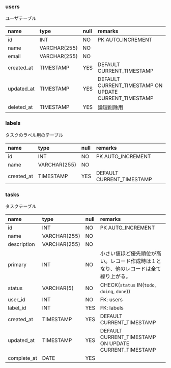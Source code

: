 ### users

ユーザテーブル

| name | type | null | remarks |
|:-----------|:------------|:------|:-------------|
|id|INT|NO|PK AUTO_INCREMENT|
|name|VARCHAR(255)|NO||
|email|VARCHAR(255)|NO||
|created_at|TIMESTAMP|YES|DEFAULT CURRENT_TIMESTAMP|
|updated_at|TIMESTAMP|YES|DEFAULT CURRENT_TIMESTAMP ON UPDATE CURRENT_TIMESTAMP|
|deleted_at|TIMESTAMP|YES|論理削除用|

### labels

タスクのラベル用のテーブル

| name | type | null | remarks |
|:-----------|:------------|:------|:-------------|
|id|INT|NO|PK AUTO_INCREMENT|
|name|VARCHAR(255)|NO||
|created_at|TIMESTAMP|YES|DEFAULT CURRENT_TIMESTAMP|

### tasks

タスクテーブル

| name | type | null | remarks |
|:-----------|:------------|:------|:-------------|
|id|INT|NO|PK AUTO_INCREMENT|
|name|VARCHAR(255)|NO||
|description|VARCHAR(255)|NO||
|primary|INT|NO|小さい値ほど優先順位が高い。レコード作成時は１となり、他のレコードは全て繰り上がる。|
|status|VARCHAR(5)|NO|CHECK(`status` IN(`todo`, `doing`, `done`))|
|user_id|INT|NO|FK: users|
|label_id|INT|YES|FK: labels|
|created_at|TIMESTAMP|YES|DEFAULT CURRENT_TIMESTAMP|
|updated_at|TIMESTAMP|YES|DEFAULT CURRENT_TIMESTAMP ON UPDATE CURRENT_TIMESTAMP|
|complete_at|DATE|YES||